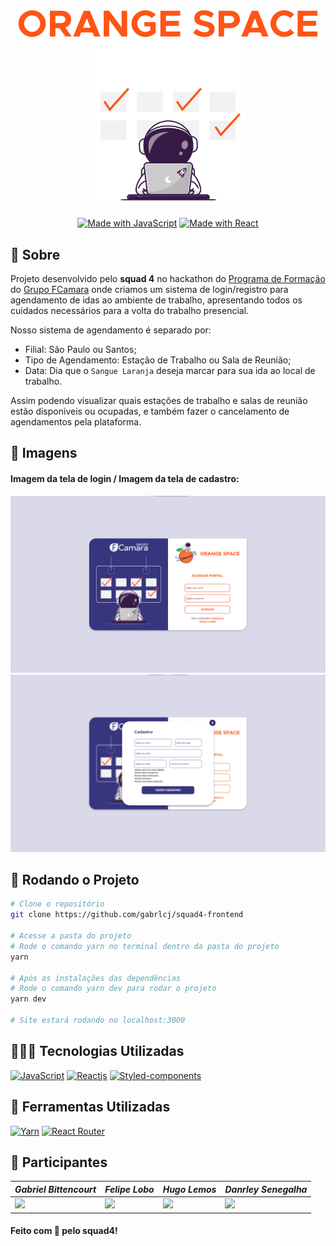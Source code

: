 <div align='center'>
  <img src='src/assets/BrandName.svg'>
</div>

<div align='center'>
  <img src='src/assets/AstronautCalendar.svg' width=250>
</div>

<br/>

<div align='center'>
  <a href="https://www.javascript.com/"><img src="https://img.shields.io/badge/Made_with-JavaScript-orange?logo=javascript&logoColor=yellow" alt="Made with JavaScript"></a>
  <a href="https://www.npmjs.com/package/react"><img src="https://img.shields.io/badge/React-17-orange?logo=react&logoColor=blue" alt="Made with React"></a>
</div>

## 📝 Sobre
Projeto desenvolvido pelo **squad 4** no hackathon do [Programa de Formação](https://digital.fcamara.com.br/programadeformacao) do [Grupo FCamara](https://www.fcamara.com.br/) onde criamos um sistema de login/registro para agendamento de idas ao ambiente de trabalho, apresentando todos os cuidados necessários para a volta do trabalho presencial.

Nosso sistema de agendamento é separado por: 
  - Filial: São Paulo ou Santos;
  - Tipo de Agendamento: Estação de Trabalho ou Sala de Reunião; 
  - Data: Dia que o ```Sangue Laranja``` deseja marcar para sua ida ao local de trabalho.
  
Assim podendo visualizar quais estações de trabalho e salas de reunião estão disponiveis ou ocupadas, e também fazer o cancelamento de agendamentos pela plataforma.

## 📸 Imagens
#### Imagem da tela de login / Imagem da tela de cadastro:
<div align='center'>
  <img src='.github/LoginPageOS.png' width=545>
  <img src='.github/RegisterPageOS.png' width=545>
</div>

## 📂 Rodando o Projeto
```bash
# Clone o repositório
git clone https://github.com/gabrlcj/squad4-frontend

# Acesse a pasta do projeto 
# Rode o comando yarn no terminal dentro da pasta do projeto
yarn

# Após as instalações das dependências
# Rode o comando yarn dev para rodar o projeto
yarn dev

# Site estará rodando no localhost:3000
```

## 👨🏽‍💻 Tecnologias Utilizadas
<a href="https://"><img src="https://img.shields.io/static/v1?label=&message=JavaScript&color=%2332323240&style=for-the-badge&logo=JavaScript" alt="JavaScript"></a>
<a href="https://"><img src="https://img.shields.io/static/v1?label=&message=Reactjs&color=%2332323240&style=for-the-badge&logo=React" alt="Reactjs"></a>
<a href="https://"><img src="https://img.shields.io/static/v1?label=&message=Styled-components&color=%2332323240&style=for-the-badge&logo=styled-components" alt="Styled-components"></a>

## 🧰 Ferramentas Utilizadas
<a href="https://"><img src="https://img.shields.io/static/v1?label=&message=Yarn&color=%2332323240&style=for-the-badge&logo=Yarn" alt="Yarn"></a>
<a href="https://"><img src="https://img.shields.io/static/v1?label=&message=React+Router&color=%2332323240&style=for-the-badge&logo=React+Router" alt="React Router"></a>

## 👤 Participantes
|_Gabriel Bittencourt_|_Felipe Lobo_|_Hugo Lemos_|_Danrley Senegalha_|
|---------------------|-------------|------------|-------------------|
|<img src="https://github.com/gabrlcj.png" width="100">|<img src="https://github.com/felipeblobo.png" width="100">|<img src="https://github.com/hirogawa.png" width="100">|<img src="https://github.com/dansenpir.png" width="100">






#### Feito com 🧡 pelo squad4!
